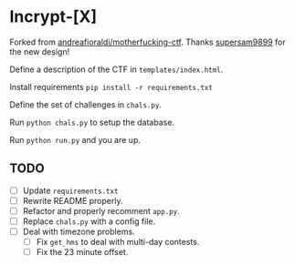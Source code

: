 # Incrypt-[X]

Forked from [andreafioraldi/motherfucking-ctf](https://github.com/andreafioraldi/motherfucking-ctf).
Thanks [supersam9899](https://github.com/supersam9899) for the new design!

Define a description of the CTF in `templates/index.html`.

Install requirements `pip install -r requirements.txt`

Define the set of challenges in `chals.py`.

Run `python chals.py` to setup the database.

Run `python run.py` and you are up.

## TODO
- [ ] Update `requirements.txt`
- [ ] Rewrite README properly.
- [ ] Refactor and properly recomment `app.py`.
- [ ] Replace `chals.py` with a config file.
- [ ] Deal with timezone problems.
  - [ ] Fix `get_hms` to deal with multi-day contests.
  - [ ] Fix the 23 minute offset.
